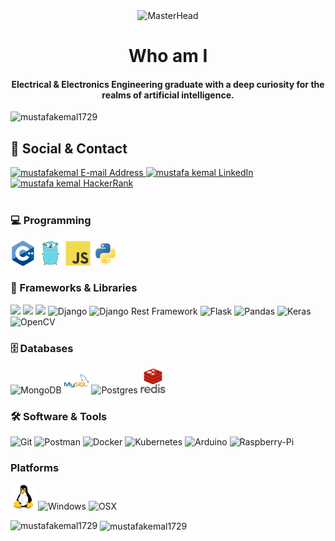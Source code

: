 <div align="center">
  <img src="https://i.pinimg.com/736x/2c/af/8c/2caf8c2dbf6d67612314a9808965a2ff.jpg" alt="MasterHead"/>
  <h1>Who am I</h1>
  <h4>Electrical & Electronics Engineering graduate with a deep curiosity for the realms of artificial intelligence.</h4>
</div>

<div align="left">
  <p>
    <img src="https://komarev.com/ghpvc/?username=mustafakemal1729&label=Profile%20views&color=0e75b6&style=flat" alt="mustafakemal1729" />
  </p>
</div>

## 📇 Social & Contact

<div align="left">
  <a href="mailto:mkemalzahiroglu@gmail.com" target="_blank" rel="noreferrer">
    <img src="https://img.shields.io/badge/E&#8209;mail-D14836?style=for-the-badge&logo=gmail&logoColor=black" alt="mustafakemal E-mail Address" />
  </a>
  <a href="https://www.linkedin.com/in/mustafakemal1729" target="_blank" rel="noreferrer">
    <img src="https://img.shields.io/badge/LinkedIn-0077B5?style=for-the-badge&logo=linkedin&logoColor=black" alt="mustafa kemal LinkedIn" />
  </a>
  <a href="https://www.hackerrank.com/mustafakemal73" target="_blank" rel="noreferrer">
    <img src="https://img.shields.io/badge/HackerRank-2EC866?style=for-the-badge&logo=HackerRank&logoColor=black" alt="mustafa kemal HackerRank" />
  </a>
</div>

<br>

### 💻 Programming

<p align="left">
  <img src="https://raw.githubusercontent.com/devicons/devicon/master/icons/cplusplus/cplusplus-original.svg" alt="cplusplus" width="40" height="40"/>
  <img src="https://raw.githubusercontent.com/devicons/devicon/master/icons/go/go-original.svg" alt="go" width="40" height="40"/>
  <img src="https://raw.githubusercontent.com/devicons/devicon/master/icons/javascript/javascript-original.svg" alt="javascript" width="40" height="40"/>
  <img src="https://raw.githubusercontent.com/devicons/devicon/master/icons/python/python-original.svg" alt="python" width="40" height="40"/>
</p>

### 🚀 Frameworks & Libraries

<p align="left">
  <img src="https://img.shields.io/badge/Tailwind_CSS-38B2AC?style=for-the-badge&logo=tailwind-css&logoColor=white"/>
  <img src="https://img.shields.io/badge/Vue.js-43853D?style=for-the-badge&logo=vue.js&logoColor=white"/>
  <img src="https://img.shields.io/badge/Node.js-43853D?style=for-the-badge&logo=node.js&logoColor=white"/>
  <img alt="Django" src="https://img.shields.io/badge/django-%23092E20.svg?style=for-the-badge&logo=django&logoColor=white"></img>
  <img alt="Django Rest Framework" src="https://img.shields.io/badge/DJANGO-REST-ff1709?style=for-the-badge&logo=django&logoColor=white&color=ff1709&labelColor=gray"/>
  <img alt="Flask" src="https://img.shields.io/badge/flask-%23000.svg?style=for-the-badge&logo=flask&logoColor=white"/>
  <img alt="Pandas" src="https://img.shields.io/badge/pandas-%23150458.svg?style=for-the-badge&logo=pandas&logoColor=white"/>
  <img alt="Keras" src="https://img.shields.io/badge/Keras-%23D00000.svg?style=for-the-badge&logo=Keras&logoColor=white"/>
  <img alt="OpenCV" src="https://img.shields.io/badge/opencv-%23white.svg?style=for-the-badge&logo=opencv&logoColor=white"/>
</p>

### 🗄️ Databases

<p align="left">
  <img alt="MongoDB" src="https://img.shields.io/badge/MongoDB-%234ea94b.svg?style=for-the-badge&logo=mongodb&logoColor=white"/>
  <img alt="MySQL" src="https://raw.githubusercontent.com/devicons/devicon/master/icons/mysql/mysql-original-wordmark.svg" alt="mysql" width="40" height="40"/>
  <img alt="Postgres" src="https://img.shields.io/badge/postgres-%23316192.svg?style=for-the-badge&logo=postgresql&logoColor=white"/>
  <img src="https://raw.githubusercontent.com/devicons/devicon/master/icons/redis/redis-original-wordmark.svg" alt="redis" width="40" height="40"/>
</p>

### 🛠 Software & Tools

<p align="left">
    <img alt="Git" src="https://img.shields.io/badge/git-%23F05033.svg?style=for-the-badge&logo=git&logoColor=white"/>
    <img alt="Postman" src="https://img.shields.io/badge/Postman-FF6C37?style=for-the-badge&logo=postman&logoColor=white"/>
    <img alt="Docker" src="https://img.shields.io/badge/docker-%230db7ed.svg?style=for-the-badge&logo=docker&logoColor=white"/> 
    <img alt="Kubernetes" src="https://img.shields.io/badge/kubernetes-%23326ce5.svg?style=for-the-badge&logo=kubernetes&logoColor=white"/>
    <img alt="Arduino" src="https://img.shields.io/badge/-Arduino-00979D?style=for-the-badge&logo=Arduino&logoColor=white"/>
    <img alt="Raspberry-Pi" src="https://img.shields.io/badge/-RaspberryPi-C51A4A?style=for-the-badge&logo=Raspberry-Pi"/>
</p>

<h3 align="left">Platforms</h3>

<p>
  <img src="https://raw.githubusercontent.com/devicons/devicon/master/icons/linux/linux-original.svg" alt="linux" width="40" height="40"/>
  <img alt="Windows" src="https://upload.wikimedia.org/wikipedia/commons/thumb/2/22/Windows_icon.svg/2048px-Windows_icon.svg.png" width="40", height="40"/>
  <img alt="OSX" src="https://cdn2.iconfinder.com/data/icons/designer-skills/128/apple-ios-system-platform-os-mac-linux-512.png" width="40" height="40" />
</p>

<p><img align="left" src="https://github-readme-stats.vercel.app/api/top-langs?username=mustafakemal1729&show_icons=true&locale=en&layout=compact&theme=radical" alt="mustafakemal1729" /></p>

<p>&nbsp;<img align="center" src="https://github-readme-stats.vercel.app/api?username=mustafakemal1729&show_icons=true&locale=en&theme=radical" alt="mustafakemal1729" /></p>
